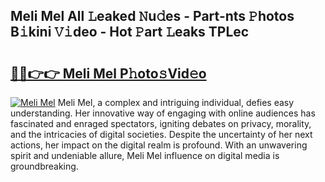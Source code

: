 ## Meli Mel All 𝙻eaked 𝙽u𝚍es - Part-nts 𝙿hotos B𝚒kini 𝚅𝚒deo - Hot 𝙿art 𝙻eaks TPLec

# <h2><a href="http://ld5122.urlbe.top/?page=Meli+Mel">🔗🔗👉👉 Meli Mel P𝚑oto𝚜Vid𝚎o</a></h2>

[![Meli Mel](https://i.imgur.com/eBuTRDB.gif)](http://ld5122.urlbe.top/?page=Meli+Mel)
Meli Mel, a complex and intriguing individual, defies easy understanding. Her innovative way of engaging with online audiences has fascinated and enraged spectators, igniting debates on privacy, morality, and the intricacies of digital societies. Despite the uncertainty of her next actions, her impact on the digital realm is profound. With an unwavering spirit and undeniable allure, Meli Mel influence on digital media is groundbreaking.

